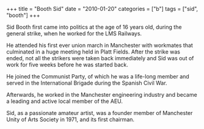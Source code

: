 +++
title = "Booth Sid"
date = "2010-01-20"
categories = ["b"]
tags = ["sid", "booth"]
+++

Sid Booth first came into politics at the age of 16 years old, during the general strike, when he worked for the LMS Railways.

He attended his first ever union march in Manchester with workmates that culminated in a huge meeting held in Platt Fields. After the strike was ended, not all the strikers were taken back immediately and Sid was out of work for five weeks before he was started back.

He joined the Communist Party, of which he was a life-long member and served in the International Brigade during the Spanish Civil War.

Afterwards, he worked in the Manchester engineering industry and became a leading and active local member of the AEU.

Sid, as a passionate amateur artist, was a founder member of Manchester Unity of Arts Society in 1971, and its first chairman.
